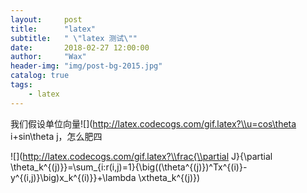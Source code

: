 ```yaml
---
layout:     post
title:      "latex"
subtitle:   " \"latex 测试\""
date:       2018-02-27 12:00:00
author:     "Wax"
header-img: "img/post-bg-2015.jpg"
catalog: true
tags:
    - latex
---
```


我们假设单位向量![](http://latex.codecogs.com/gif.latex?\\u=cos\theta i+sin\theta j，怎么肥四

![](http://latex.codecogs.com/gif.latex?\\frac{\\partial J}{\\partial \\theta_k^{(j)}}=\\sum_{i:r(i,j)=1}{\\big((\\theta^{(j)})^Tx^{(i)}-y^{(i,j)}\\big)x_k^{(i)}}+\\lambda \\xtheta_k^{(j)})